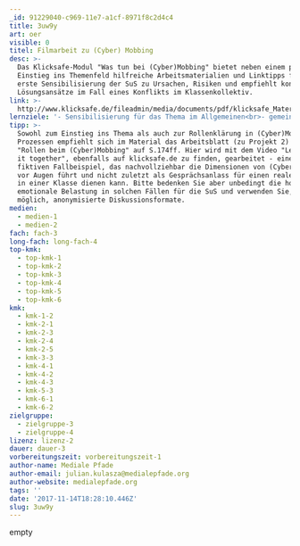 ```yaml
---
_id: 91229040-c969-11e7-a1cf-8971f8c2d4c4
title: 3uw9y
art: oer
visible: 0
titel: Filmarbeit zu (Cyber) Mobbing
desc: >-
  Das Klicksafe-Modul "Was tun bei (Cyber)Mobbing" bietet neben einem profunden
  Einstieg ins Themenfeld hilfreiche Arbeitsmaterialien und Linktipps für eine
  erste Sensibilisierung der SuS zu Ursachen, Risiken und empfiehlt konkrete
  Lösungsansätze im Fall eines Konflikts im Klassenkollektiv.
link: >-
  http://www.klicksafe.de/fileadmin/media/documents/pdf/klicksafe_Materialien/Lehrer_Allgemein/Was_tun_bei_Cybermobbing.pdf
lernziele: '- Sensibilisierung für das Thema im Allgemeinen<br>- gemeinsame Definition von (Cyber)Mobbing erarbeiten<br>- Rollenklärung im (Cyber)Mobbing Prozess<br>- Handlungsmöglichkeiten und Vorgehen im Konfliktfall kennenlernen<br>- Auseinandersetzung mit rechtlichen Konsequenzen<br>- Möglichkeit zum Erstellen von gemeinsamen Verhaltensregeln für die Kommunikation im Netz'
tipp: >-
  Sowohl zum Einstieg ins Thema als auch zur Rollenklärung in (Cyber)Mobbing
  Prozessen empfiehlt sich im Material das Arbeitsblatt (zu Projekt 2) zu den
  "Rollen beim (Cyber)Mobbing" auf S.174ff. Hier wird mit dem Video "Let`s fight
  it together", ebenfalls auf klicksafe.de zu finden, gearbeitet - einem
  fiktiven Fallbeispiel, das nachvollziehbar die Dimensionen von (Cyber)Mobbing
  vor Augen führt und nicht zuletzt als Gesprächsanlass für einen realen Fall
  in einer Klasse dienen kann. Bitte bedenken Sie aber unbedingt die hohe
  emotionale Belastung in solchen Fällen für die SuS und verwenden Sie, wenn
  möglich, anonymisierte Diskussionsformate.
medien:
  - medien-1
  - medien-2
fach: fach-3
long-fach: long-fach-4
top-kmk:
  - top-kmk-1
  - top-kmk-2
  - top-kmk-3
  - top-kmk-4
  - top-kmk-5
  - top-kmk-6
kmk:
  - kmk-1-2
  - kmk-2-1
  - kmk-2-3
  - kmk-2-4
  - kmk-2-5
  - kmk-3-3
  - kmk-4-1
  - kmk-4-2
  - kmk-4-3
  - kmk-5-3
  - kmk-6-1
  - kmk-6-2
zielgruppe:
  - zielgruppe-3
  - zielgruppe-4
lizenz: lizenz-2
dauer: dauer-3
vorbereitungszeit: vorbereitungszeit-1
author-name: Mediale Pfade
author-email: julian.kulasza@medialepfade.org
author-website: medialepfade.org
tags: ''
date: '2017-11-14T18:28:10.446Z'
slug: 3uw9y
---
```

empty
